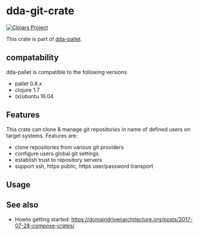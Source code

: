 # dda-git-crate

[![Clojars Project](https://img.shields.io/clojars/v/dda/dda-git-crate.svg)](https://clojars.org/dda/dda-git-crate)

This crate is part of [dda-pallet](https://domaindrivenarchitecture.org/pages/dda-pallet/).

## compatability
dda-pallet is compatible to the following versions
 * pallet 0.8.x
 * clojure 1.7
 * (x)ubuntu 16.04

## Features
 This crate can clone & manage git repositories in name of defined users on target systems. Features are:
 * clone repositories from various git providers
 * configure users global git settings
 * establish trust to repository servers
 * support ssh, https public, https user/password transport

## Usage

## See also
* Howto getting started: https://domaindrivenarchitecture.org/posts/2017-07-28-compose-crates/
